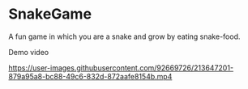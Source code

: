 # SnakeGame
A fun game in which you are a snake and grow by eating snake-food.

Demo video




https://user-images.githubusercontent.com/92669726/213647201-879a95a8-bc88-49c6-832d-872aafe8154b.mp4

